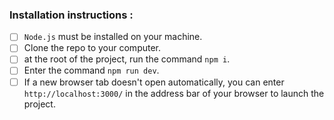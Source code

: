 ### Installation instructions :

- [ ] `Node.js` must be installed on your machine.
- [ ] Clone the repo to your computer.
- [ ] at the root of the project, run the command `npm i`.
- [ ] Enter the command `npm run dev`.
- [ ] If a new browser tab doesn't open automatically, you can enter `http://localhost:3000/` in the address bar of your browser to launch the project.
